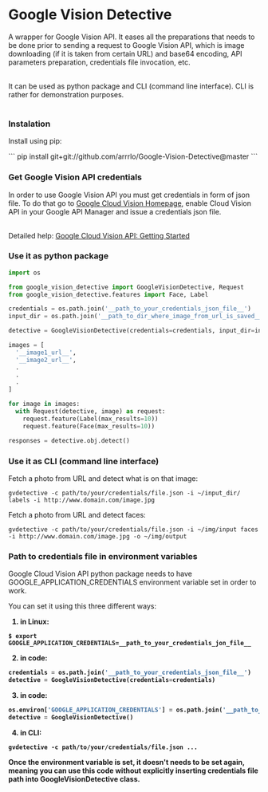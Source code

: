<h1>Google Vision Detective</h1>

A wrapper for Google Vision API. It eases all the preparations that needs to be done prior to sending a request to Google Vision API, which is image downloading (if it is taken from certain URL) and base64 encoding, API parameters preparation, credentials file invocation, etc.<br /><br />

It can be used as python package and CLI (command line interface). CLI is rather for demonstration purposes.<br /><br />

<h3>Instalation</h3>

<p>Install using pip:</p>
```
pip install git+git://github.com/arrrlo/Google-Vision-Detective@master
```

<h3>Get Google Vision API credentials</h3>

<p>In order to use Google Vision API you must get credentials in form of json file. To do that go to <a href="https://cloud.google.com/vision/">Google Cloud Vision Homepage</a>, enable Cloud Vision API in your Google API Manager and issue a credentials json file.<br/><br/>

Detailed help: <a href="https://cloud.google.com/vision/docs/getting-started">Google Cloud Vision API: Getting Started</a></p>

<h3>Use it as python package</h3>

```python
import os

from google_vision_detective import GoogleVisionDetective, Request
from google_vision_detective.features import Face, Label

credentials = os.path.join('__path_to_your_credentials_json_file__')
input_dir = os.path.join('__path_to_dir_where_image_from_url_is_saved__')

detective = GoogleVisionDetective(credentials=credentials, input_dir=input_dir)

images = [
  '__image1_url__',
  '__image2_url__',
  .
  .
  .
]

for image in images:
  with Request(detective, image) as request:
    request.feature(Label(max_results=10))
    request.feature(Face(max_results=10))

responses = detective.obj.detect()
```

<h3>Use it as CLI (command line interface)</h3>

<p>Fetch a photo from URL and detect what is on that image:</p>

```
gvdetective -c path/to/your/credentials/file.json -i ~/input_dir/ labels -i http://www.domain.com/image.jpg
```

<p>Fetch a photo from URL and detect faces:</p>

```
gvdetective -c path/to/your/credentials/file.json -i ~/img/input faces -i http://www.domain.com/image.jpg -o ~/img/output
```

<h3>Path to credentials file in environment variables</h3>

<p>Google Cloud Vision API python package needs to have GOOGLE_APPLICATION_CREDENTIALS environment variable set in order to work.</p>

You can set it using this three different ways:<b />
1. in Linux: 
```
$ export GOOGLE_APPLICATION_CREDENTIALS=__path_to_your_credentials_jon_file__
```
2. in code:
```python
credentials = os.path.join('__path_to_your_credentials_json_file__')
detective = GoogleVisionDetective(credentials=credentials)
```
3. in code:
```python
os.environ['GOOGLE_APPLICATION_CREDENTIALS'] = os.path.join('__path_to_your_credentials_json_file__')
detective = GoogleVisionDetective()
```
4. in CLI:
```
gvdetective -c path/to/your/credentials/file.json ...
```

<p>Once the environment variable is set, it doesn't needs to be set again, meaning you can use this code without explicitly inserting credentials file path into GoogleVisionDetective class.</p>
